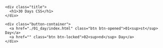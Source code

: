 <!DOCTYPE html>
<html lang="en">

<head>
  <meta charset="UTF-8">
  <meta http-equiv="X-UA-Compatible" content="IE=edge">
  <meta name="viewport" content="width=device-width, initial-scale=1.0">
  <title>30 Days CSS</title>

  <link rel="stylesheet" href="./.github/assets/css/styles.css">
  <link rel="preconnect" href="https://fonts.gstatic.com">
  <link href="https://fonts.googleapis.com/css2?family=Lobster&family=Nunito:wght@600&display=swap" rel="stylesheet">

  <script src="./.github/assets/js/scripts.js"></script>
</head>

<body>
  <div class="container">

    <div class="title">
      <h1>30 Days CSS</h1>
    </div>
    
    <div class="button-container">
      <a href="./01_day/index.html" class="btn btn-opened">01<sup>st</sup> Day</a>
      <a href="" class="btn btn-locked">02<sup>nd</sup> Day</a>
    </div>
  </div>
</body>

</html>

